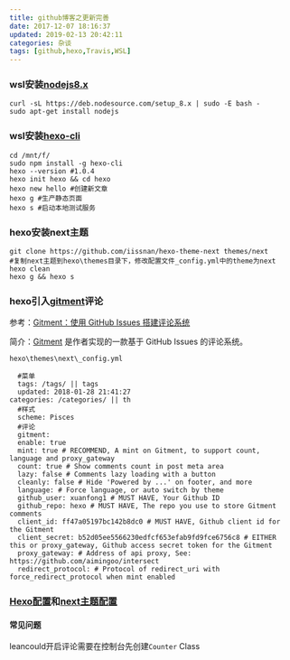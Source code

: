 ```yaml
---
title: github博客之更新完善
date: 2017-12-07 18:16:37
updated: 2019-02-13 20:42:11
categories: 杂谈
tags: [github,hexo,Travis,WSL]
---
```


### wsl安装[nodejs8.x](https://nodejs.org/en/download/)

```shell
curl -sL https://deb.nodesource.com/setup_8.x | sudo -E bash -
sudo apt-get install nodejs
```

### wsl安装[hexo-cli](https://hexo.io/zh-cn/docs/)

```shell
cd /mnt/f/
sudo npm install -g hexo-cli
hexo --version #1.0.4
hexo init hexo && cd hexo
hexo new hello #创建新文章
hexo g #生产静态页面
hexo s #启动本地测试服务
```

### hexo安装next主题

```shell
git clone https://github.com/iissnan/hexo-theme-next themes/next
#复制next主题到hexo\themes目录下，修改配置文件_config.yml中的theme为next
hexo clean
hexo g && hexo s
```



### hexo引入[gitment](https://github.com/imsun/gitment)评论

参考：[Gitment：使用 GitHub Issues 搭建评论系统](https://imsun.net/posts/gitment-introduction/)

简介：[Gitment](https://github.com/imsun/gitment) 是作者实现的一款基于 GitHub Issues 的评论系统。

`hexo\themes\next\_config.yml`

```properties
  #菜单
  tags: /tags/ || tags
  updated: 2018-01-28 21:41:27
categories: /categories/ || th
  #样式
  scheme: Pisces
  #评论
  gitment:
  enable: true
  mint: true # RECOMMEND, A mint on Gitment, to support count, language and proxy_gateway
  count: true # Show comments count in post meta area
  lazy: false # Comments lazy loading with a button
  cleanly: false # Hide 'Powered by ...' on footer, and more
  language: # Force language, or auto switch by theme
  github_user: xuanfong1 # MUST HAVE, Your Github ID
  github_repo: hexo # MUST HAVE, The repo you use to store Gitment comments
  client_id: ff47a05197bc142b8dc0 # MUST HAVE, Github client id for the Gitment
  client_secret: b52d05ee5566230edfcf653efab9fd9fce6756c8 # EITHER this or proxy_gateway, Github access secret token for the Gitment
  proxy_gateway: # Address of api proxy, See: https://github.com/aimingoo/intersect
  redirect_protocol: # Protocol of redirect_uri with force_redirect_protocol when mint enabled
```



### [Hexo配置](https://hexo.io/docs/deployment.html)和[next主题配置](http://theme-next.iissnan.com/theme-settings.html#fonts-customization)



#### 常见问题

leancould开启评论需要在控制台先创建`Counter` Class
